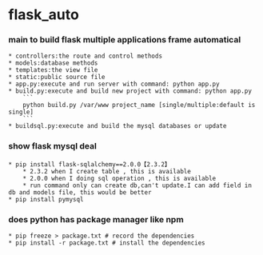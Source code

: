# flask_auto  

### main to build flask multiple applications frame automatical   
	* controllers:the route and control methods
	* models:database methods
	* templates:the view file 
	* static:public source file
	* app.py:execute and run server with command: python app.py
	* build.py:execute and build new project with command: python app.py  
		```
		python build.py /var/www project_name [single/multiple:default is single]
		```
	* buildsql.py:execute and build the mysql databases or update  

### show flask mysql deal
	* pip install flask-sqlalchemy==2.0.0【2.3.2】 
		* 2.3.2 when I create table , this is available  
		* 2.0.0 when I doing sql operation , this is available  
		* run command only can create db,can't update.I can add field in db and models file, this would be better
	* pip install pymysql

### does python has package manager like npm
	* pip freeze > package.txt # record the dependencies 
	* pip install -r package.txt # install the dependencies 